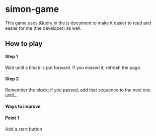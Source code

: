 # simon-game

This game uses jQuery in the js document to make it easier to read and easier for me (the developer) as well. 

## How to play

 #### Step 1
 
 Wait until a block is put forward. If you missed it, refresh the page.

#### Step 2

Remember the block; if you passed, add that sequence to the next one until...


#### Ways to improve

#### Point 1

Add a start button
